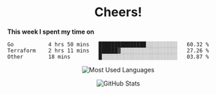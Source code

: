 <h1 align="center">Cheers!</h1>

**This week I spent my time on**
<!--START_SECTION:waka-->

```text
Go           4 hrs 50 mins   ███████████████░░░░░░░░░░   60.32 %
Terraform    2 hrs 11 mins   ██████▓░░░░░░░░░░░░░░░░░░   27.26 %
Other        18 mins         █░░░░░░░░░░░░░░░░░░░░░░░░   03.87 %
```

<!--END_SECTION:waka-->

<p align="center"><img src="https://github-readme-stats.vercel.app/api/top-langs/?username=thnkrn&layout=compact&hide=html&theme=tokyonight" alt="Most Used Languages" /></p>

<p align="center"><img src="https://github-readme-stats.vercel.app/api?username=thnkrn&show_icons=true&count_private=true&theme=tokyonight" alt="GitHub Stats" /></p>

<!-- <p align="center"><a href="https://wakatime.com"><img src="https://wakatime.com/share/@thnkrn/40092326-d1bd-471b-89da-9a7c63939402.png" /></p>
 -->

